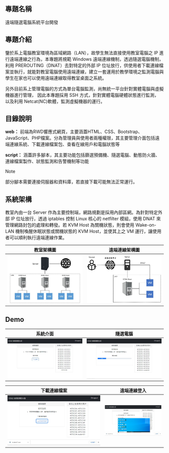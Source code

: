 ## 專題名稱
遠端隨選電腦系統平台開發

## 專題介紹
鑒於系上電腦教室環境為區域網路（LAN），故學生無法直接使用教室電腦之 IP 進行遠端連線之行為，本專題將規範 Windows 遠端連線機制，透過隨選電腦機制，利用 PREROUTING（DNAT）去對特定的外部 IP 位址放行，供使用者下載連線檔案並執行，就能對教室電腦使用遠端連線，建立一套運用於教學環境之監測電腦與學生在家也可以使用遠端連線取得教室桌面之系統。

另外目前系上管理電腦的方式為單台電腦監測，尚無統一平台針對實體電腦與虛擬機器進行管理， 因此本專題採用 SSH 方式，針對實體電腦硬體狀態進行監測， 以及利用 Netcat(NC)軟體，監測虛擬機器的運行。

## 目錄說明
**web：** 前端為RWD響應式網頁，主要涵蓋HTML、CSS、Bootstrap、JavaScript、PHP檔案。分為管理員與使用者兩種權限，其主要管理介面包括遠端連線系統、下載連線檔案包、查看在線用戶和電腦狀態等

**script：** 涵蓋許多腳本，其主要功能包括篩選預備機、隨選電腦、動態防火牆、連線檔案製作、狀態監測和告警機制等功能

> [!NOTE]
> 部分腳本需要連接伺服器和資料庫，若直接下載可能無法正常運行。

## 系統架構
教室內由一台 Server 作為主要控制端，網路規劃是採用內部區網。為針對特定外部 IP 位址放行，透過 iptables 控制 Linux 核心的 netfilter 模組，使用 DNAT 來管理網路封包的處理和轉發。若 KVM Host 為關機狀態，則會使用 Wake-on-LAN 機制喚醒休眠狀態或關機狀態的 KVM Host，並使其上之 VM 運行，讓使用者可以順利執行遠端連線作業。

| 教室架構圖 | 遠端連線架構圖 |
| --- | --- |
| ![教室架構圖](images/classroom.PNG) | <img src="images/remote.JPG" alt="遠端連線架構圖" width="550"> |

## Demo

| 系統介面 | 隨選電腦 |
| --- | --- |
| ![介面](images/web.JPG) | ![隨選電腦](images/open.JPG) |

| 下載連線檔案 | 遠端連線登入 |
| --- | --- |
| ![下載連線檔案](images/download.JPG) | ![遠端連線登入](images/login.PNG) |
